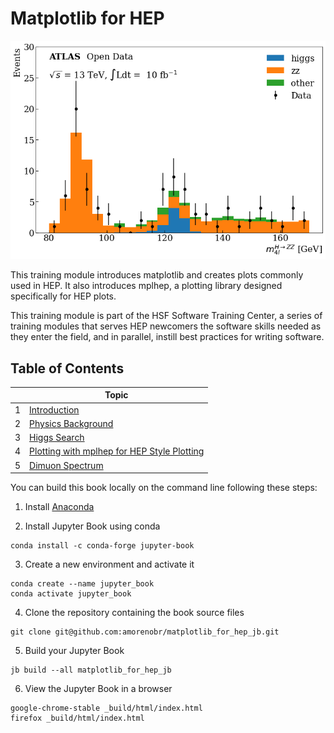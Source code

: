 # Matplotlib for HEP

![m4lep_histogram_6](/fig/m4lep_histogram_6.png)

This training module introduces matplotlib and creates plots commonly used in HEP. It also introduces mplhep, a plotting library designed specifically for HEP plots.

This training module is part of the HSF Software Training Center, a series of training modules that serves HEP newcomers the software skills needed as they enter the field, and in parallel, instill best practices for writing software.

## Table of Contents

||Topic|
|---|---|
|1|[Introduction](introduction.md)|
|2|[Physics Background](physics.md)|
|3|[Higgs Search](higgs-search.md)|
|4|[Plotting with mplhep for HEP Style Plotting](mplhep.md)|
|5|[Dimuon Spectrum](dimuonspectrum.md)|


You can build this book locally on the command line following these steps:

1. Install [Anaconda](https://www.anaconda.com/products/distribution)

2. Install Jupyter Book using conda

```
conda install -c conda-forge jupyter-book
```

3. Create a new environment and activate it

```
conda create --name jupyter_book
conda activate jupyter_book
```

4. Clone the repository containing the book source files

```
git clone git@github.com:amorenobr/matplotlib_for_hep_jb.git
```

5. Build your Jupyter Book

```
jb build --all matplotlib_for_hep_jb
```

6. View the Jupyter Book in a browser

```
google-chrome-stable _build/html/index.html
firefox _build/html/index.html
```
